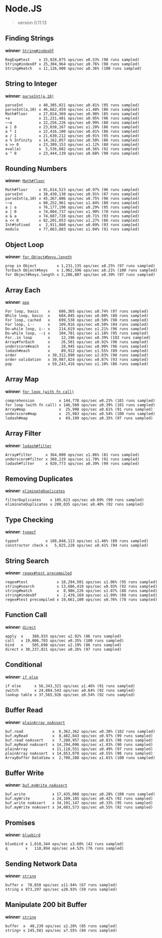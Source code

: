 Node.JS
=======

> version 0.11.13

Finding Strings
---------------
**winner**: [`String#indexOf`](http://benchmarkjs.com)

    RegExp#test    x 15,928,875 ops/sec ±0.53% (98 runs sampled)
    String#indexOf x 25,304,964 ops/sec ±0.76% (98 runs sampled)
    String#match   x 11,126,900 ops/sec ±0.36% (100 runs sampled)

String to Integer
-----------------
**winner**: [`parseInt(a,10)`](https://github.com/majimboo/benchmarks/blob/master/javascript/str_to_int.js#L13)

    parseInt       x 40,305,021 ops/sec ±0.81% (95 runs sampled)
    parseInt(a,10) x 46,662,459 ops/sec ±1.48% (86 runs sampled)
    Math#floor     x 27,024,369 ops/sec ±0.98% (85 runs sampled)
    +a             x 21,231,481 ops/sec ±0.95% (96 runs sampled)
    ~~a            x 22,256,226 ops/sec ±0.99% (88 runs sampled)
    a | 0          x 23,038,167 ops/sec ±1.20% (86 runs sampled)
    a * 1          x 22,416,100 ops/sec ±0.81% (86 runs sampled)
    a / 1          x 21,630,212 ops/sec ±0.91% (95 runs sampled)
    a % Infinity   x 14,162,057 ops/sec ±0.58% (86 runs sampled)
    a >> 0         x 23,309,153 ops/sec ±1.12% (88 runs sampled)
    eval(a)        x  5,536,882 ops/sec ±0.56% (92 runs sampled)
    a ^ 0          x 23,444,139 ops/sec ±0.68% (90 runs sampled)

Rounding Numbers
----------------
**winner**: [`Math#floor`](https://github.com/majimboo/benchmarks/blob/master/javascript/round_num.js#L10)

    Math#floor     x 91,614,523 ops/sec ±0.97% (96 runs sampled)
    parseInt       x 38,430,130 ops/sec ±0.91% (87 runs sampled)
    parseInt(a,10) x 45,367,806 ops/sec ±0.75% (96 runs sampled)
    ~~a            x 80,252,961 ops/sec ±1.84% (80 runs sampled)
    a | a          x 76,177,198 ops/sec ±0.29% (95 runs sampled)
    a | 0          x 74,004,737 ops/sec ±1.90% (78 runs sampled)
    a & a          x 74,687,728 ops/sec ±0.71% (93 runs sampled)
    a << 0         x 82,201,053 ops/sec ±1.27% (86 runs sampled)
    Int#toFixed    x  2,911,860 ops/sec ±0.69% (93 runs sampled)
    modulo         x 77,863,883 ops/sec ±1.04% (91 runs sampled)

Object Loop
-----------
**winner**: [`for Object#keys.length`](https://github.com/majimboo/benchmarks/blob/master/javascript/object_loop.js#L55)

    prop in Object         x 1,231,135 ops/sec ±0.25% (97 runs sampled)
    forEach Object#keys    x 1,962,596 ops/sec ±0.21% (100 runs sampled)
    for Object#keys.length x 3,286,807 ops/sec ±0.39% (97 runs sampled)

Array Each
----------
**winner**: [`pop`](https://github.com/majimboo/benchmarks/blob/master/javascript/array_loop.js#L100)

    For loop, basic    x    686,365 ops/sec ±0.74% (97 runs sampled)
    While loop, basic  x    684,045 ops/sec ±0.80% (88 runs sampled)
    For loop, cached   x    699,538 ops/sec ±0.50% (98 runs sampled)
    For loop, i--      x    109,016 ops/sec ±0.50% (84 runs sampled)
    Do-while loop, i-- x    214,619 ops/sec ±1.21% (96 runs sampled)
    Do-while loop, --i x    104,781 ops/sec ±1.18% (95 runs sampled)
    For..in loop       x     12,196 ops/sec ±0.39% (102 runs sampled)
    Array#forEach      x     26,501 ops/sec ±0.92% (98 runs sampled)
    underscore#each    x     28,945 ops/sec ±0.90% (96 runs sampled)
    lodash#each        x     89,912 ops/sec ±1.55% (89 runs sampled)
    order              x 30,312,890 ops/sec ±2.03% (90 runs sampled)
    order validation   x 30,987,824 ops/sec ±0.87% (93 runs sampled)
    pop                x 59,243,416 ops/sec ±1.10% (86 runs sampled)

Array Map
---------
**winner**: [`for loop (with fn call)`](https://github.com/majimboo/benchmarks/blob/master/javascript/array_map.js#L32)

    comprehension           x 144,778 ops/sec ±0.23% (101 runs sampled)
    for loop (with fn call) x 146,560 ops/sec ±0.39% (101 runs sampled)
    Array#map               x  25,998 ops/sec ±0.61% (91 runs sampled)
    underscore#map          x  25,983 ops/sec ±0.54% (100 runs sampled)
    lodash#map              x  69,199 ops/sec ±0.35% (97 runs sampled)

Array Filter
------------
**winner**: [`lodash#filter`](http://lodash.com/docs#filter)

    Array#filter      x 364,000 ops/sec ±1.86% (81 runs sampled)
    underscore#filter x 360,219 ops/sec ±1.70% (91 runs sampled)
    lodash#filter     x 920,773 ops/sec ±0.39% (99 runs sampled)

Removing Duplicates
-------------------
**winner**: [`eliminateDuplicates`](https://github.com/majimboo/benchmarks/blob/master/javascript/duplicate.js#L63)

    filterDuplicates    x 105,623 ops/sec ±0.69% (99 runs sampled)
    eliminateDuplicates x 200,035 ops/sec ±0.40% (92 runs sampled)

Type Checking
-------------
**winner**: [`typeof`](https://github.com/majimboo/benchmarks/blob/master/javascript/type_check.js#L12)

    typeof            x 108,848,113 ops/sec ±1.46% (89 runs sampled)
    constructor check x   5,825,228 ops/sec ±0.41% (94 runs sampled)

String Search
-------------
**winner**: [`regex#test precompiled`](https://github.com/majimboo/benchmarks/blob/master/javascript/string_search.js#L28)

    regex#test             x 18,294,501 ops/sec ±1.06% (95 runs sampled)
    string#search          x 13,606,419 ops/sec ±0.93% (92 runs sampled)
    string#match           x  8,986,226 ops/sec ±1.07% (88 runs sampled)
    string#indexOf         x  2,439,169 ops/sec ±1.09% (88 runs sampled)
    regex#test precompiled x 19,661,100 ops/sec ±0.76% (78 runs sampled)

Function Call
-------------
**winner**: [`direct`](https://github.com/majimboo/benchmarks/blob/master/javascript/function_call.js#L35)

    apply  x    388,933 ops/sec ±2.92% (86 runs sampled)
    call   x 19,006,703 ops/sec ±0.35% (100 runs sampled)
    bind   x    505,698 ops/sec ±2.19% (86 runs sampled)
    direct x 30,237,021 ops/sec ±0.26% (97 runs sampled)

Conditional
-----------
**winner**: [`if else`](https://github.com/majimboo/benchmarks/blob/master/javascript/conditional.js#L7)

    if else      x 56,343,321 ops/sec ±1.46% (91 runs sampled)
    switch       x 24,884,543 ops/sec ±0.64% (92 runs sampled)
    lookup table x 37,565,926 ops/sec ±0.54% (92 runs sampled)

Buffer Read
-----------
**winner**: [`plainArray noAssert`](https://github.com/majimboo/benchmarks/blob/master/javascript/buf_read.js#L314)

    buf.read             x  6,362,362 ops/sec ±0.38% (102 runs sampled)
    buf.myRead           x  8,482,843 ops/sec ±0.97% (99 runs sampled)
    buf.read noAssert    x  7,280,957 ops/sec ±0.81% (98 runs sampled)
    buf.myRead noAssert  x 14,294,096 ops/sec ±1.03% (90 runs sampled)
    plainArray           x 11,118,551 ops/sec ±0.49% (97 runs sampled)
    plainArray noAssert  x 14,853,070 ops/sec ±0.55% (98 runs sampled)
    ArrayBuffer DataView x  2,708,288 ops/sec ±1.01% (100 runs sampled)

Buffer Write
------------
**winner**: [`buf.myWrite noAssert`](https://github.com/majimboo/benchmarks/blob/master/javascript/buf_write.js#L63)

    buf.write            x 17,435,868 ops/sec ±0.28% (100 runs sampled)
    buf.myWrite          x 24,109,185 ops/sec ±0.42% (92 runs sampled)
    buf.write noAssert   x 34,191,147 ops/sec ±0.33% (95 runs sampled)
    buf.myWrite noAssert x 34,603,573 ops/sec ±0.55% (92 runs sampled)

Promises
--------
**winner**: [`bluebird`](https://www.npmjs.org/package/bluebird)

    bluebird x 1,018,344 ops/sec ±3.60% (42 runs sampled)
    q        x   118,894 ops/sec ±4.52% (76 runs sampled)

Sending Network Data
--------------------
**winner**: [`string`](https://github.com/majimboo/benchmarks/blob/master/javascript/send_buf.js#L52)

    buffer x  78,850 ops/sec ±11.94% (67 runs sampled)
    string x 973,297 ops/sec ±20.93% (59 runs sampled)

Manipulate 200 bit Buffer
-------------------------
**winner**: [`string`](https://github.com/majimboo/benchmarks/blob/master/javascript/manip_recv_buf.js#L72)

    buffer  x  48,239 ops/sec ±2.28% (85 runs sampled)
    string+ x 245,581 ops/sec ±7.55% (84 runs sampled)
